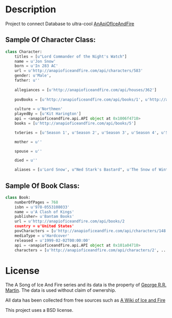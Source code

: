 # Description

Project to connect Database to ultra-cool [AnApiOfIceAndFire](https://anapioficeandfire.com/)

## Sample Of Character Class:
```python
class Character:
    titles = [u"Lord Commander of the Night's Watch"]
    name = u'Jon Snow'
    born = u'In 283 AC'
    url = u'http://anapioficeandfire.com/api/characters/583'
    gender: u'Male',
    father: u''
    
    allegiances = [u'http://anapioficeandfire.com/api/houses/362']
    
    povBooks = [u'http://anapioficeandfire.com/api/books/1', u'http://anapioficeandfire.com/api/books/2', u'http://anapioficeandfire.com/api/books/3', u'http://anapioficeandfire.com/api/books/8']
    
    culture = u'Northmen'
    playedBy = [u'Kit Harington']
    api = <anapioficeandfire.api.API object at 0x1006f4710>
    books = [u'http://anapioficeandfire.com/api/books/5']

    tvSeries = [u'Season 1', u'Season 2', u'Season 3', u'Season 4', u'Season 5', u'Season 6']

    mother = u''

    spouse = u''

    died = u''

    aliases = [u'Lord Snow', u"Ned Stark's Bastard", u'The Snow of Winterfell', u'The Crow-Come-Over', u"The 998th Lord Commander of the Night's Watch", u'The Bastard of Winterfell', u'The Black Bastard of the Wall', u'Lord Crow']
```

## Sample Of Book Class:
```python
class Book:
    numberOfPages = 768
    isbn = u'978-0553108033'
    name = u'A Clash of Kings'
    publisher= u'Bantam Books'
    url = u'http://anapioficeandfire.com/api/books/2 
    country = u'United States'
    povCharacters = [u'http://anapioficeandfire.com/api/characters/148', ...]
    mediaType = u'Hardcover'
    released = u'1999-02-02T00:00:00'
    api = <anapioficeandfire.api.API object at 0x101a04710>
    characters = [u'http://anapioficeandfire.com/api/characters/2', ...]
```
    
# License
The A Song of Ice And Fire series and its data is the property of [George R.R. Martin](http://www.georgerrmartin.com/). The data is used without claim of ownership.

All data has been collected from free sources such as [A Wiki of Ice and Fire](http://awoiaf.westeros.orgs/)

This project uses a BSD license.
